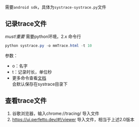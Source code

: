 需要```android sdk```，具体为```systrace-systrace.py```文件
## 记录trace文件
*must!重要*
需要python环境，2.x
命令行
```java
python systrace.py -o mmTrace.html -t 10
```
参数：  
- o：名字
- t：记录时长，单位秒
- 更多命令查看[文档](https://developer.android.google.cn/topic/performance/tracing/command-line)  
会默认保存在systrace目录下
## 查看trace文件
1. 谷歌浏览器，输入chrome://tracing/  导入文件
2. https://ui.perfetto.dev/#!/viewer  导入文件，相当于上述2.0版本

